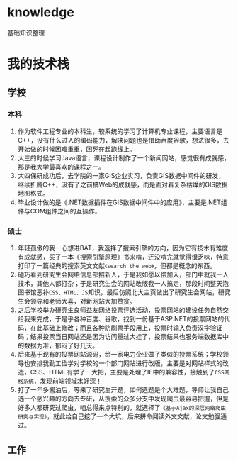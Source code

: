 knowledge
=========

基础知识整理


我的技术栈
==========

## 学校

### 本科

1. 作为软件工程专业的本科生，较系统的学习了计算机专业课程，主要语言是C++，没有什么过人的编码能力，解决问题也是借助百度谷歌，想法很多，去开始做的时候困难重重，困死在起跑线上。
2. 大三的时候学习Java语言，课程设计制作了一个新闻网站，感觉很有成就感，那是我大学最喜欢的课程之一。
3. 大四保研成功后，去学院的一家GIS企业实习，负责GIS数据中间件的研发，继续折腾C++，没有了之前搞Web的成就感，而是面对着复杂枯燥的GIS数据地图格式。
4. 毕业设计做的是《.NET数据插件在GIS数据中间件中的应用》，主要是.NET组件与COM组件之间的互操作。


### 硕士
1. 年轻孤傲的我一心想进BAT，我选择了搜索引擎的方向，因为它有技术有难度有成就感，买了一本《搜索引擎原理》书来啃，还没啃完就觉得很乏味，特意打印了一篇经典的搜索英文文献``《search the web》``，但都是概念的东西。
2. 碰巧看到研究生会网络信息部招新人，于是我如愿以偿加入，部门中就我一人技术，其他人都打杂；于是研究生会的网站改版我一人搞定，那段时间整天泡图书馆恶补``CSS、HTML、JS``知识，最后仿照北大主页做出了研究生会网站，研究生会领导和老师大喜，对新网站大加赞赏。
3. 之后学校举办研究生良师益友网络投票评选活动，投票网站的建设任务自然交给我来完成，于是乎各种百度、谷歌，找到一份基于ASP.NET的投票网站的代码，在此基础上修改；而且各种防刷票手段用上，投票时输入负责汉字验证码；结果投票当日网站还是因为访问量过大挂了，投票结果也服务端数据库中的数据为准，郁闷了好几天。
4. 后来基于现有的投票网站源码，给一家电力企业做了类似的投票系统；学校领导也安排我勤工俭学对学校的一个部门网站进行改版，主要是对网站样式的改造，CSS、HTML有学了一大把，主要是处理了IE中的兼容性，接触到了``CSS网格系统``，发现前端领域水好深！
5. 打了一年多酱油后，等来了研究生开题，如何选题是个大难题，导师让我自己选一个感兴趣的方向去专研，从搜索的众多分支中发现爬虫最容易把握，但是好多人都研究过爬虫，咱总得来点特别的，就选择了``《基于Ajax的深层网络爬虫研究与实现》``，就此给自己挖了一个大坑，后来拼命阅读外文文献，论文勉强通过。
## 工作


